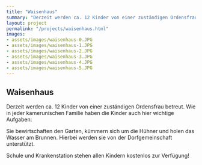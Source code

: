 ```yaml
---
title: "Waisenhaus"
summary: "Derzeit werden ca. 12 Kinder von einer zuständigen Ordensfrau betreut."
layout: project
permalink: "/projects/waisenhaus.html"
images: 
- assets/images/waisenhaus-0.JPG
- assets/images/waisenhaus-1.JPG
- assets/images/waisenhaus-2.JPG
- assets/images/waisenhaus-3.JPG
- assets/images/waisenhaus-4.JPG
- assets/images/waisenhaus-5.JPG
---
```


## Waisenhaus

Derzeit werden ca. 12 Kinder von einer zuständigen Ordensfrau betreut. Wie in jeder kamerunischen Familie haben die Kinder auch hier wichtige Aufgaben:

Sie bewirtschaften den Garten, kümmern sich um die Hühner und holen das Wasser am Brunnen. Hierbei werden sie von der Dorfgemeinschaft unterstützt.

Schule und Krankenstation stehen allen Kindern kostenlos zur Verfügung!
